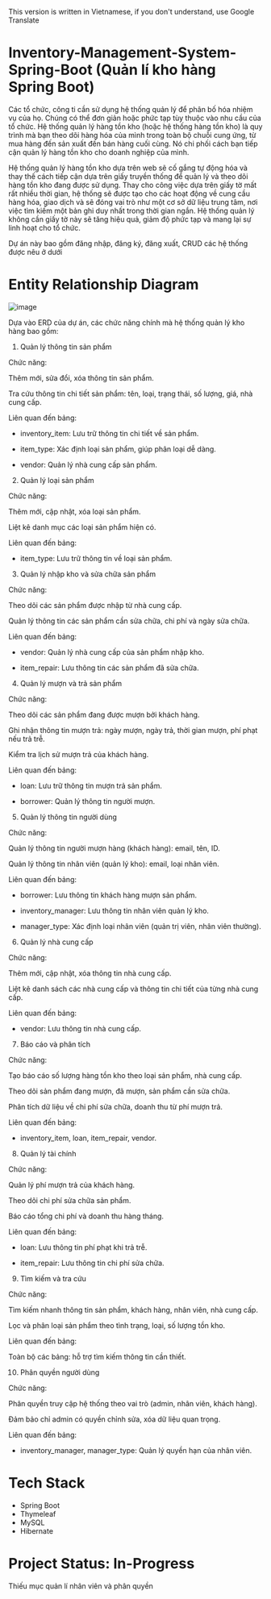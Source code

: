 This version is written in Vietnamese, if you don't understand, use Google Translate
# Inventory-Management-System-Spring-Boot (Quản lí kho hàng Spring Boot)

Các tổ chức, công ti cần sử dụng hệ thống quản lý để phân bố hóa nhiệm vụ của họ. Chúng có thể đơn giản hoặc phức tạp tùy thuộc vào nhu cầu của tổ chức. Hệ thống quản lý hàng tồn kho (hoặc hệ thống hàng tồn kho) là quy trình mà bạn theo dõi hàng hóa của mình trong toàn bộ chuỗi cung ứng, từ mua hàng đến sản xuất đến bán hàng cuối cùng. Nó chi phối cách bạn tiếp cận quản lý hàng tồn kho cho doanh nghiệp của mình.

Hệ thống quản lý hàng tồn kho dựa trên web sẽ cố gắng tự động hóa và thay thế cách tiếp cận dựa trên giấy truyền thống để quản lý và theo dõi hàng tồn kho đang được sử dụng. Thay cho công việc dựa trên giấy tờ mất rất nhiều thời gian, hệ thống sẽ được tạo cho các hoạt động về cung cầu hàng hóa, giao dịch và sẽ đóng vai trò như một cơ sở dữ liệu trung tâm, nơi việc tìm kiếm một bản ghi duy nhất trong thời gian ngắn. Hệ thống quản lý không cần giấy tờ này sẽ tăng hiệu quả, giảm độ phức tạp và mang lại sự linh hoạt cho tổ chức.

Dự án này bao gồm đăng nhập, đăng ký, đăng xuất, CRUD các hệ thống được nêu ở dưới
# Entity Relationship Diagram
![image](https://github.com/user-attachments/assets/59718a5f-7ce2-48d1-a9af-732e1f4c36d0)

Dựa vào ERD của dự án, các chức năng chính mà hệ thống quản lý kho hàng bao gồm:

1. Quản lý thông tin sản phẩm

Chức năng:

Thêm mới, sửa đổi, xóa thông tin sản phẩm.

Tra cứu thông tin chi tiết sản phẩm: tên, loại, trạng thái, số lượng, giá, nhà cung cấp.

Liên quan đến bảng:

- inventory_item: Lưu trữ thông tin chi tiết về sản phẩm.

- item_type: Xác định loại sản phẩm, giúp phân loại dễ dàng.

- vendor: Quản lý nhà cung cấp sản phẩm.

2. Quản lý loại sản phẩm

Chức năng:

Thêm mới, cập nhật, xóa loại sản phẩm.

Liệt kê danh mục các loại sản phẩm hiện có.

Liên quan đến bảng:

- item_type: Lưu trữ thông tin về loại sản phẩm.

3. Quản lý nhập kho và sửa chữa sản phẩm

Chức năng:

Theo dõi các sản phẩm được nhập từ nhà cung cấp.

Quản lý thông tin các sản phẩm cần sửa chữa, chi phí và ngày sửa chữa.

Liên quan đến bảng:

- vendor: Quản lý nhà cung cấp của sản phẩm nhập kho.

- item_repair: Lưu thông tin các sản phẩm đã sửa chữa.

4. Quản lý mượn và trả sản phẩm

Chức năng:

Theo dõi các sản phẩm đang được mượn bởi khách hàng.

Ghi nhận thông tin mượn trả: ngày mượn, ngày trả, thời gian mượn, phí phạt nếu trả trễ.

Kiểm tra lịch sử mượn trả của khách hàng.

Liên quan đến bảng:

- loan: Lưu trữ thông tin mượn trả sản phẩm.

- borrower: Quản lý thông tin người mượn.

5. Quản lý thông tin người dùng

Chức năng:

Quản lý thông tin người mượn hàng (khách hàng): email, tên, ID.

Quản lý thông tin nhân viên (quản lý kho): email, loại nhân viên.

Liên quan đến bảng:

- borrower: Lưu thông tin khách hàng mượn sản phẩm.

- inventory_manager: Lưu thông tin nhân viên quản lý kho.

- manager_type: Xác định loại nhân viên (quản trị viên, nhân viên thường).

6. Quản lý nhà cung cấp

Chức năng:

Thêm mới, cập nhật, xóa thông tin nhà cung cấp.

Liệt kê danh sách các nhà cung cấp và thông tin chi tiết của từng nhà cung cấp.

Liên quan đến bảng:

- vendor: Lưu thông tin nhà cung cấp.

7. Báo cáo và phân tích

Chức năng:

Tạo báo cáo số lượng hàng tồn kho theo loại sản phẩm, nhà cung cấp.

Theo dõi sản phẩm đang mượn, đã mượn, sản phẩm cần sửa chữa.

Phân tích dữ liệu về chi phí sửa chữa, doanh thu từ phí mượn trả.

Liên quan đến bảng:

- inventory_item, loan, item_repair, vendor.

8. Quản lý tài chính

Chức năng:

Quản lý phí mượn trả của khách hàng.

Theo dõi chi phí sửa chữa sản phẩm.

Báo cáo tổng chi phí và doanh thu hàng tháng.

Liên quan đến bảng:

- loan: Lưu thông tin phí phạt khi trả trễ.

- item_repair: Lưu thông tin chi phí sửa chữa.

9. Tìm kiếm và tra cứu

Chức năng:

Tìm kiếm nhanh thông tin sản phẩm, khách hàng, nhân viên, nhà cung cấp.

Lọc và phân loại sản phẩm theo tình trạng, loại, số lượng tồn kho.

Liên quan đến bảng:

Toàn bộ các bảng: hỗ trợ tìm kiếm thông tin cần thiết.

10. Phân quyền người dùng

Chức năng:

Phân quyền truy cập hệ thống theo vai trò (admin, nhân viên, khách hàng).

Đảm bảo chỉ admin có quyền chỉnh sửa, xóa dữ liệu quan trọng.

Liên quan đến bảng:

- inventory_manager, manager_type: Quản lý quyền hạn của nhân viên.
# Tech Stack
- Spring Boot
- Thymeleaf
- MySQL
- Hibernate
# Project Status: In-Progress
Thiếu mục quản lí nhân viên và phân quyền
